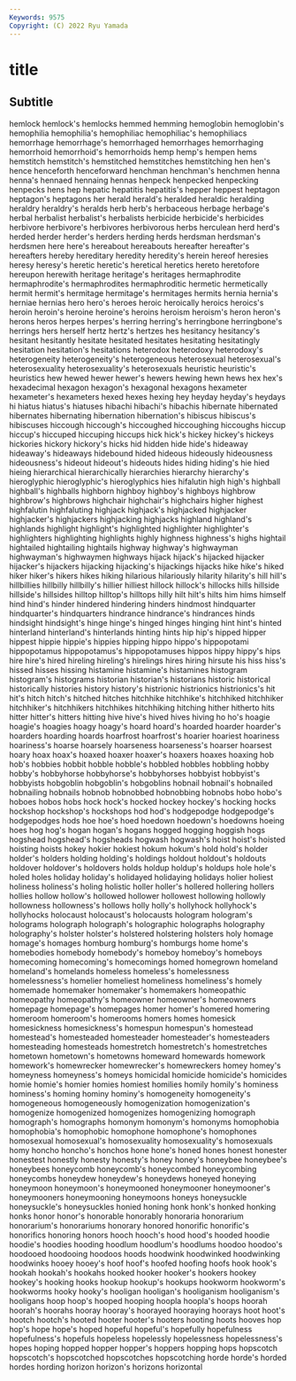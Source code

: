 ```yaml
---
Keywords: 9575
Copyright: (C) 2022 Ryu Yamada
---
```



# title

## Subtitle
 hemlock
hemlock's hemlocks hemmed hemming hemoglobin hemoglobin's hemophilia hemophilia's hemophiliac hemophiliac's
hemophiliacs hemorrhage hemorrhage's hemorrhaged hemorrhages hemorrhaging hemorrhoid hemorrhoid's hemorrhoids hemp
hemp's hempen hems hemstitch hemstitch's hemstitched hemstitches hemstitching hen hen's
hence henceforth henceforward henchman henchman's henchmen henna henna's hennaed hennaing
hennas henpeck henpecked henpecking henpecks hens hep hepatic hepatitis hepatitis's
hepper heppest heptagon heptagon's heptagons her herald herald's heralded heraldic
heralding heraldry heraldry's heralds herb herb's herbaceous herbage herbage's herbal
herbalist herbalist's herbalists herbicide herbicide's herbicides herbivore herbivore's herbivores herbivorous
herbs herculean herd herd's herded herder herder's herders herding herds
herdsman herdsman's herdsmen here here's hereabout hereabouts hereafter hereafter's hereafters
hereby hereditary heredity heredity's herein hereof heresies heresy heresy's heretic
heretic's heretical heretics hereto heretofore hereupon herewith heritage heritage's heritages
hermaphrodite hermaphrodite's hermaphrodites hermaphroditic hermetic hermetically hermit hermit's hermitage hermitage's
hermitages hermits hernia hernia's herniae hernias hero hero's heroes heroic
heroically heroics heroics's heroin heroin's heroine heroine's heroins heroism heroism's
heron heron's herons heros herpes herpes's herring herring's herringbone herringbone's
herrings hers herself hertz hertz's hertzes hes hesitancy hesitancy's hesitant
hesitantly hesitate hesitated hesitates hesitating hesitatingly hesitation hesitation's hesitations heterodox
heterodoxy heterodoxy's heterogeneity heterogeneity's heterogeneous heterosexual heterosexual's heterosexuality heterosexuality's heterosexuals
heuristic heuristic's heuristics hew hewed hewer hewer's hewers hewing hewn
hews hex hex's hexadecimal hexagon hexagon's hexagonal hexagons hexameter hexameter's
hexameters hexed hexes hexing hey heyday heyday's heydays hi hiatus
hiatus's hiatuses hibachi hibachi's hibachis hibernate hibernated hibernates hibernating hibernation
hibernation's hibiscus hibiscus's hibiscuses hiccough hiccough's hiccoughed hiccoughing hiccoughs hiccup
hiccup's hiccuped hiccuping hiccups hick hick's hickey hickey's hickeys hickories
hickory hickory's hicks hid hidden hide hide's hideaway hideaway's hideaways
hidebound hided hideous hideously hideousness hideousness's hideout hideout's hideouts hides
hiding hiding's hie hied hieing hierarchical hierarchically hierarchies hierarchy hierarchy's
hieroglyphic hieroglyphic's hieroglyphics hies hifalutin high high's highball highball's highballs
highborn highboy highboy's highboys highbrow highbrow's highbrows highchair highchair's highchairs
higher highest highfalutin highfaluting highjack highjack's highjacked highjacker highjacker's highjackers
highjacking highjacks highland highland's highlands highlight highlight's highlighted highlighter highlighter's
highlighters highlighting highlights highly highness highness's highs hightail hightailed hightailing
hightails highway highway's highwayman highwayman's highwaymen highways hijack hijack's hijacked
hijacker hijacker's hijackers hijacking hijacking's hijackings hijacks hike hike's hiked
hiker hiker's hikers hikes hiking hilarious hilariously hilarity hilarity's hill
hill's hillbillies hillbilly hillbilly's hillier hilliest hillock hillock's hillocks hills
hillside hillside's hillsides hilltop hilltop's hilltops hilly hilt hilt's hilts
him hims himself hind hind's hinder hindered hindering hinders hindmost
hindquarter hindquarter's hindquarters hindrance hindrance's hindrances hinds hindsight hindsight's hinge
hinge's hinged hinges hinging hint hint's hinted hinterland hinterland's hinterlands
hinting hints hip hip's hipped hipper hippest hippie hippie's hippies
hipping hippo hippo's hippopotami hippopotamus hippopotamus's hippopotamuses hippos hippy hippy's
hips hire hire's hired hireling hireling's hirelings hires hiring hirsute
his hiss hiss's hissed hisses hissing histamine histamine's histamines histogram
histogram's histograms historian historian's historians historic historical historically histories history
history's histrionic histrionics histrionics's hit hit's hitch hitch's hitched hitches
hitchhike hitchhike's hitchhiked hitchhiker hitchhiker's hitchhikers hitchhikes hitchhiking hitching hither
hitherto hits hitter hitter's hitters hitting hive hive's hived hives
hiving ho ho's hoagie hoagie's hoagies hoagy hoagy's hoard hoard's
hoarded hoarder hoarder's hoarders hoarding hoards hoarfrost hoarfrost's hoarier hoariest
hoariness hoariness's hoarse hoarsely hoarseness hoarseness's hoarser hoarsest hoary hoax
hoax's hoaxed hoaxer hoaxer's hoaxers hoaxes hoaxing hob hob's hobbies
hobbit hobble hobble's hobbled hobbles hobbling hobby hobby's hobbyhorse hobbyhorse's
hobbyhorses hobbyist hobbyist's hobbyists hobgoblin hobgoblin's hobgoblins hobnail hobnail's hobnailed
hobnailing hobnails hobnob hobnobbed hobnobbing hobnobs hobo hobo's hoboes hobos
hobs hock hock's hocked hockey hockey's hocking hocks hockshop hockshop's
hockshops hod hod's hodgepodge hodgepodge's hodgepodges hods hoe hoe's hoed
hoedown hoedown's hoedowns hoeing hoes hog hog's hogan hogan's hogans
hogged hogging hoggish hogs hogshead hogshead's hogsheads hogwash hogwash's hoist
hoist's hoisted hoisting hoists hokey hokier hokiest hokum hokum's hold
hold's holder holder's holders holding holding's holdings holdout holdout's holdouts
holdover holdover's holdovers holds holdup holdup's holdups hole hole's holed
holes holiday holiday's holidayed holidaying holidays holier holiest holiness holiness's
holing holistic holler holler's hollered hollering hollers hollies hollow hollow's
hollowed hollower hollowest hollowing hollowly hollowness hollowness's hollows holly holly's
hollyhock hollyhock's hollyhocks holocaust holocaust's holocausts hologram hologram's holograms holograph
holograph's holographic holographs holography holography's holster holster's holstered holstering holsters
holy homage homage's homages homburg homburg's homburgs home home's homebodies
homebody homebody's homeboy homeboy's homeboys homecoming homecoming's homecomings homed homegrown
homeland homeland's homelands homeless homeless's homelessness homelessness's homelier homeliest homeliness
homeliness's homely homemade homemaker homemaker's homemakers homeopathic homeopathy homeopathy's homeowner
homeowner's homeowners homepage homepage's homepages homer homer's homered homering homeroom
homeroom's homerooms homers homes homesick homesickness homesickness's homespun homespun's homestead
homestead's homesteaded homesteader homesteader's homesteaders homesteading homesteads homestretch homestretch's homestretches
hometown hometown's hometowns homeward homewards homework homework's homewrecker homewrecker's homewreckers
homey homey's homeyness homeyness's homeys homicidal homicide homicide's homicides homie
homie's homier homies homiest homilies homily homily's hominess hominess's homing
hominy hominy's homogeneity homogeneity's homogeneous homogeneously homogenization homogenization's homogenize homogenized
homogenizes homogenizing homograph homograph's homographs homonym homonym's homonyms homophobia homophobia's
homophobic homophone homophone's homophones homosexual homosexual's homosexuality homosexuality's homosexuals homy
honcho honcho's honchos hone hone's honed hones honest honester honestest
honestly honesty honesty's honey honey's honeybee honeybee's honeybees honeycomb honeycomb's
honeycombed honeycombing honeycombs honeydew honeydew's honeydews honeyed honeying honeymoon honeymoon's
honeymooned honeymooner honeymooner's honeymooners honeymooning honeymoons honeys honeysuckle honeysuckle's honeysuckles
honied honing honk honk's honked honking honks honor honor's honorable
honorably honoraria honorarium honorarium's honorariums honorary honored honorific honorific's honorifics
honoring honors hooch hooch's hood hood's hooded hoodie hoodie's hoodies
hooding hoodlum hoodlum's hoodlums hoodoo hoodoo's hoodooed hoodooing hoodoos hoods
hoodwink hoodwinked hoodwinking hoodwinks hooey hooey's hoof hoof's hoofed hoofing
hoofs hook hook's hookah hookah's hookahs hooked hooker hooker's hookers
hookey hookey's hooking hooks hookup hookup's hookups hookworm hookworm's hookworms
hooky hooky's hooligan hooligan's hooliganism hooliganism's hooligans hoop hoop's hooped
hooping hoopla hoopla's hoops hoorah hoorah's hoorahs hooray hooray's hoorayed
hooraying hoorays hoot hoot's hootch hootch's hooted hooter hooter's hooters
hooting hoots hooves hop hop's hope hope's hoped hopeful hopeful's
hopefully hopefulness hopefulness's hopefuls hopeless hopelessly hopelessness hopelessness's hopes hoping
hopped hopper hopper's hoppers hopping hops hopscotch hopscotch's hopscotched hopscotches
hopscotching horde horde's horded hordes hording horizon horizon's horizons horizontal
